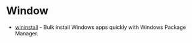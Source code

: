 # Window

-   [wininstall](https://winstall.app/) - Bulk install Windows apps quickly with Windows Package Manager.
